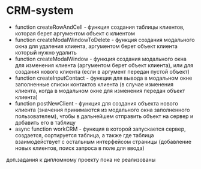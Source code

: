 # CRM-system
+ function createRowAndCell - функция создания таблицы клиентов, которая берет аргументом объект с клиентом
+ function createModalWindowToDelete - функция создания модального окна для удаления клиента, аргументом берет объект клиента который нужно удалить 
+ function createModalWindow - функция создания модального окна для изменения клиента (аргументом берет объект клиента), или для создания нового клиента (если в аргумент передан пустой объект)
+ function createInputContact - функция для вывода в модальном окне заполненные списки контактов клиента (в случае изменения клиента, когда в модальном окне для изменения передан объект клиента)
+ function postNewClient - функция для создания объекта нового клиента (значения принимаются из модального окна заполненного пользователем), чтобы в дальнейшем отправить объект на сервер и добавить его в таблицу
+ async function workCRM - функция в которой запускается сервер, создается, сортируется таблица, а также где таблица взаимодействует с остальным интерфейсом страницы (добавление новых клиентов, поиск запроса в поле для ввода)


доп.задания к дипломному проекту пока не реализованы
